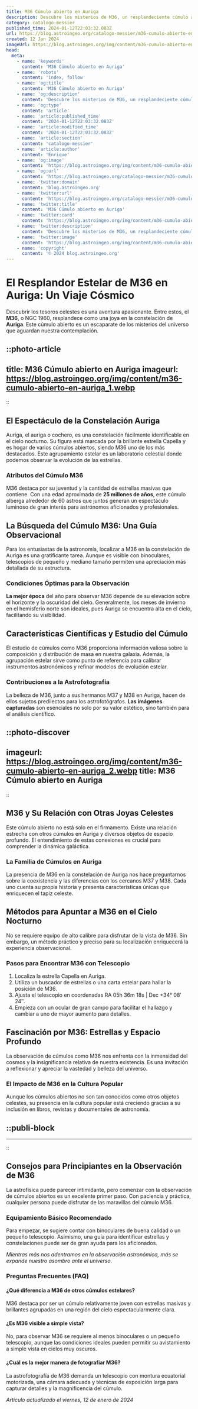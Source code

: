 ```yaml
---
title: M36 Cúmulo abierto en Auriga
description: Descubre los misterios de M36, un resplandeciente cúmulo abierto en la constelación de Auriga, joya celeste de estrellas jóvenes y brillantes.
category: catalogo-messier
published_time: 2024-01-12T22:03:32.083Z
url: https://blog.astroingeo.org/catalogo-messier/m36-cumulo-abierto-en-auriga
created: 12 Jan 2024
imageUrl: https://blog.astroingeo.org/img/content/m36-cumulo-abierto-en-auriga_1.webp
head:
  meta:
    - name: 'keywords'
      content: 'M36 Cúmulo abierto en Auriga'
    - name: 'robots'
      content: 'index, follow'
    - name: 'og:title'
      content: 'M36 Cúmulo abierto en Auriga'
    - name: 'og:description'
      content: 'Descubre los misterios de M36, un resplandeciente cúmulo abierto en la constelación de Auriga, joya celeste de estrellas jóvenes y brillantes.'
    - name: 'og:type'
      content: 'article'
    - name: 'article:published_time'
      content: '2024-01-12T22:03:32.083Z'
    - name: 'article:modified_time'
      content: '2024-01-12T22:03:32.083Z'
    - name: 'article:section'
      content: 'catalogo-messier'
    - name: 'article:author'
      content: 'Enrique'
    - name: 'og:image'
      content: 'https://blog.astroingeo.org/img/content/m36-cumulo-abierto-en-auriga_1.webp'
    - name: 'og:url'
      content: 'https://blog.astroingeo.org/catalogo-messier/m36-cumulo-abierto-en-auriga'
    - name: 'twitter:domain'
      content: 'blog.astroingeo.org'
    - name: 'twitter:url'
      content: 'https://blog.astroingeo.org/catalogo-messier/m36-cumulo-abierto-en-auriga'
    - name: 'twitter:title'
      content: 'M36 Cúmulo abierto en Auriga'
    - name: 'twitter:card'
      content: 'https://blog.astroingeo.org/img/content/m36-cumulo-abierto-en-auriga_1.webp'
    - name: 'twitter:description'
      content: 'Descubre los misterios de M36, un resplandeciente cúmulo abierto en la constelación de Auriga, joya celeste de estrellas jóvenes y brillantes.'
    - name: 'twitter:image'
      content: 'https://blog.astroingeo.org/img/content/m36-cumulo-abierto-en-auriga_1.webp'
    - name: 'copyright'
      content: '© 2024 blog.astroingeo.org'
---
```

# El Resplandor Estelar de M36 en Auriga: Un Viaje Cósmico

Descubrir los tesoros celestes es una aventura apasionante. Entre estos, el **M36**, o NGC 1960, resplandece como una joya en la constelación de **Auriga**. Este cúmulo abierto es un escaparate de los misterios del universo que aguardan nuestra contemplación. 


::photo-article
---
title: M36 Cúmulo abierto en Auriga
imageurl: https://blog.astroingeo.org/img/content/m36-cumulo-abierto-en-auriga_1.webp
---
::


## El Espectáculo de la Constelación Auriga
Auriga, el auriga o cochero, es una constelación fácilmente identificable en el cielo nocturno. Su figura está marcada por la brillante estrella Capella y es hogar de varios cúmulos abiertos, siendo M36 uno de los más destacados. Este agrupamiento estelar es un laboratorio celestial donde podemos observar la evolución de las estrellas.

### Atributos del Cúmulo M36
M36 destaca por su juventud y la cantidad de estrellas masivas que contiene. Con una edad aproximada de **25 millones de años**, este cúmulo alberga alrededor de 60 astros que juntos generan un espectáculo luminoso de gran interés para astrónomos aficionados y profesionales.

## La Búsqueda del Cúmulo M36: Una Guía Observacional
Para los entusiastas de la astronomía, localizar a M36 en la constelación de Auriga es una gratificante tarea. Aunque es visible con binoculares, telescopios de pequeño y mediano tamaño permiten una apreciación más detallada de su estructura.

### Condiciones Óptimas para la Observación
**La mejor época** del año para observar M36 depende de su elevación sobre el horizonte y la oscuridad del cielo. Generalmente, los meses de invierno en el hemisferio norte son ideales, pues Auriga se encuentra alta en el cielo, facilitando su visibilidad.

## Características Científicas y Estudio del Cúmulo
El estudio de cúmulos como M36 proporciona información valiosa sobre la composición y distribución de masa en nuestra galaxia. Además, la agrupación estelar sirve como punto de referencia para calibrar instrumentos astronómicos y refinar modelos de evolución estelar.

### Contribuciones a la Astrofotografía
La belleza de M36, junto a sus hermanos M37 y M38 en Auriga, hacen de ellos sujetos predilectos para los astrofotógrafos. **Las imágenes capturadas** son esenciales no solo por su valor estético, sino también para el análisis científico.


::photo-discover
---
imageurl: https://blog.astroingeo.org/img/content/m36-cumulo-abierto-en-auriga_2.webp
title: M36 Cúmulo abierto en Auriga
---
::


## M36 y Su Relación con Otras Joyas Celestes
Este cúmulo abierto no está solo en el firmamento. Existe una relación estrecha con otros cúmulos en Auriga y diversos objetos de espacio profundo. El entendimiento de estas conexiones es crucial para comprender la dinámica galáctica.

### La Familia de Cúmulos en Auriga
La presencia de M36 en la constelación de Auriga nos hace preguntarnos sobre la coexistencia y las diferencias con los cercanos M37 y M38. Cada uno cuenta su propia historia y presenta características únicas que enriquecen el tapiz celeste.

## Métodos para Apuntar a M36 en el Cielo Nocturno
No se requiere equipo de alto calibre para disfrutar de la vista de M36. Sin embargo, un método práctico y preciso para su localización enriquecerá la experiencia observacional.

### Pasos para Encontrar M36 con Telescopio
1. Localiza la estrella Capella en Auriga.
2. Utiliza un buscador de estrellas o una carta estelar para hallar la posición de M36.
3. Ajusta el telescopio en coordenadas RA 05h 36m 18s | Dec +34° 08′ 24″.
4. Empieza con un ocular de gran campo para facilitar el hallazgo y cambiar a uno de mayor aumento para detalles.

## Fascinación por M36: Estrellas y Espacio Profundo
La observación de cúmulos como M36 nos enfrenta con la inmensidad del cosmos y la insignificancia relativa de nuestra existencia. Es una invitación a reflexionar y apreciar la vastedad y belleza del universo.

### El Impacto de M36 en la Cultura Popular
Aunque los cúmulos abiertos no son tan conocidos como otros objetos celestes, su presencia en la cultura popular está creciendo gracias a su inclusión en libros, revistas y documentales de astronomía.


  ::publi-block
  ---
  ---
  ::
  
  
## Consejos para Principiantes en la Observación de M36
La astrofísica puede parecer intimidante, pero comenzar con la observación de cúmulos abiertos es un excelente primer paso. Con paciencia y práctica, cualquier persona puede disfrutar de las maravillas del cúmulo M36.

### Equipamiento Básico Recomendado
Para empezar, se sugiere contar con binoculares de buena calidad o un pequeño telescopio. Asimismo, una guía para identificar estrellas y constelaciones puede ser de gran ayuda para los aficionados.

_Mientras más nos adentramos en la observación astronómica, más se expande nuestro asombro ante el universo._

### Preguntas Frecuentes (FAQ)

#### ¿Qué diferencia a M36 de otros cúmulos estelares?
M36 destaca por ser un cúmulo relativamente joven con estrellas masivas y brillantes agrupadas en una región del cielo espectacularmente clara.

#### ¿Es M36 visible a simple vista?
No, para observar M36 se requiere al menos binoculares o un pequeño telescopio, aunque las condiciones ideales pueden permitir su avistamiento a simple vista en cielos muy oscuros.

#### ¿Cuál es la mejor manera de fotografiar M36?
La astrofotografía de M36 demanda un telescopio con montura ecuatorial motorizada, una cámara adecuada y técnicas de exposición larga para capturar detalles y la magnificencia del cúmulo.

_Artículo actualizado el viernes, 12 de enero de 2024_